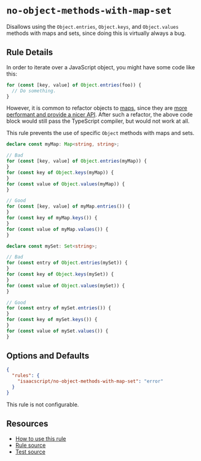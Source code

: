 # `no-object-methods-with-map-set`

Disallows using the `Object.entries`, `Object.keys`, and `Object.values` methods with maps and sets, since doing this is virtually always a bug.

## Rule Details

In order to iterate over a JavaScript object, you might have some code like this:

```ts
for (const [key, value] of Object.entries(foo)) {
  // Do something.
}
```

However, it is common to refactor objects to [maps](https://developer.mozilla.org/en-US/docs/Web/JavaScript/Reference/Global_Objects/Map), since they are [more performant and provide a nicer API](https://claritydev.net/blog/simplifying-code-with-maps-in-javascript/). After such a refactor, the above code block would still pass the TypeScript compiler, but would not work at all.

This rule prevents the use of specific `Object` methods with maps and sets.

```ts
declare const myMap: Map<string, string>;

// Bad
for (const [key, value] of Object.entries(myMap)) {
}
for (const key of Object.keys(myMap)) {
}
for (const value of Object.values(myMap)) {
}

// Good
for (const [key, value] of myMap.entries()) {
}
for (const key of myMap.keys()) {
}
for (const value of myMap.values()) {
}

declare const mySet: Set<string>;

// Bad
for (const entry of Object.entries(mySet)) {
}
for (const key of Object.keys(mySet)) {
}
for (const value of Object.values(mySet)) {
}

// Good
for (const entry of mySet.entries()) {
}
for (const key of mySet.keys()) {
}
for (const value of mySet.values()) {
}
```

## Options and Defaults

```json
{
  "rules": {
    "isaacscript/no-object-methods-with-map-set": "error"
  }
}
```

This rule is not configurable.

## Resources

- [How to use this rule](../README.md#install--usage)
- [Rule source](../../src/rules/no-object-methods-with-map-set.ts)
- [Test source](../../tests/rules/no-object-methods-with-map-set.test.ts)
